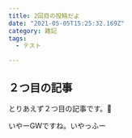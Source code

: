 ```yaml
---
title: 2回目の投稿だよ
date: "2021-05-05T15:25:32.169Z"
category: 雑記
tags:
  - テスト

---
```


## ２つ目の記事

とりあえず２つ目の記事です。🤥

いやーGWですね。いやっふー
